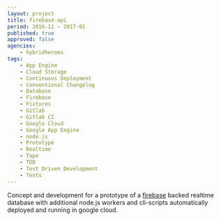 ```yaml
---
layout: project
title: firebase-api
period: 2016-11 – 2017-01
published: true
approved: false
agencies:
    - hybridheroes
tags:
    - App Engine
    - Cloud Storage
    - Continuous Deployment
    - Conventional Changelog
    - Database
    - Firebase
    - Fixtures
    - Gitlab
    - Gitlab CI
    - Google Cloud
    - Google App Engine
    - node.js
    - Prototype
    - Realtime
    - Tape
    - TDD
    - Test Driven Development
    - Tests
---
```

Concept and development for a prototype of a [firebase](https://firebase.google.com/) backed realtime database with additional node.js workers and cli-scripts automatically deployed and running in google cloud.
